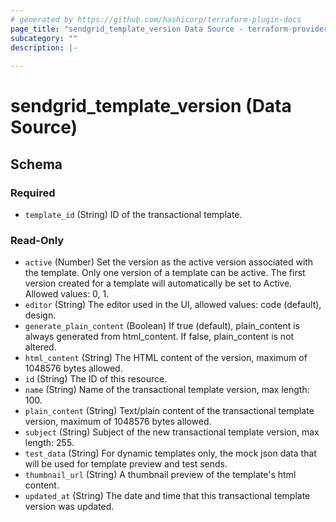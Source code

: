 ```yaml
---
# generated by https://github.com/hashicorp/terraform-plugin-docs
page_title: "sendgrid_template_version Data Source - terraform-provider-sendgrid"
subcategory: ""
description: |-
  
---
```


# sendgrid_template_version (Data Source)





<!-- schema generated by tfplugindocs -->
## Schema

### Required

- `template_id` (String) ID of the transactional template.

### Read-Only

- `active` (Number) Set the version as the active version associated with the template. Only one version of a template can be active. The first version created for a template will automatically be set to Active. Allowed values: 0, 1.
- `editor` (String) The editor used in the UI, allowed values: code (default), design.
- `generate_plain_content` (Boolean) If true (default), plain_content is always generated from html_content. If false, plain_content is not altered.
- `html_content` (String) The HTML content of the version, maximum of 1048576 bytes allowed.
- `id` (String) The ID of this resource.
- `name` (String) Name of the transactional template version, max length: 100.
- `plain_content` (String) Text/plain content of the transactional template version, maximum of 1048576 bytes allowed.
- `subject` (String) Subject of the new transactional template version, max length: 255.
- `test_data` (String) For dynamic templates only, the mock json data that will be used for template preview and test sends.
- `thumbnail_url` (String) A thumbnail preview of the template's html content.
- `updated_at` (String) The date and time that this transactional template version was updated.
